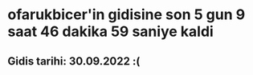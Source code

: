 # ofarukbicer'in gidisine son 5 gun 9 saat 46 dakika 59 saniye kaldi

## Gidis tarihi: 30.09.2022 :(